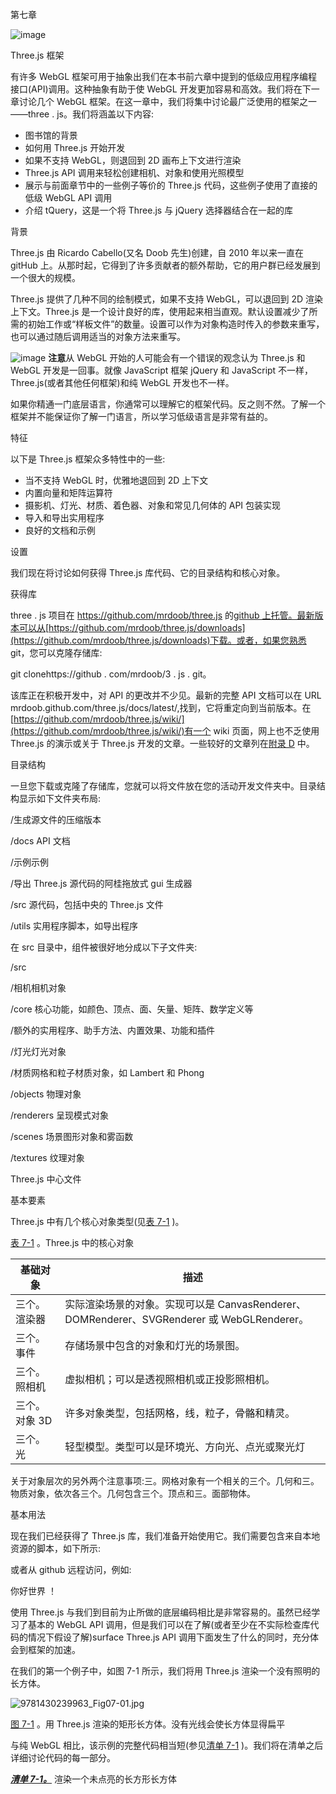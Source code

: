 第七章

![image](images/frontdot.jpg)

Three.js 框架

有许多 WebGL 框架可用于抽象出我们在本书前六章中提到的低级应用程序编程接口(API)调用。这种抽象有助于使 WebGL 开发更加容易和高效。我们将在下一章讨论几个 WebGL 框架。在这一章中，我们将集中讨论最广泛使用的框架之一——three . js。我们将涵盖以下内容:

*   图书馆的背景
*   如何用 Three.js 开始开发
*   如果不支持 WebGL，则退回到 2D 画布上下文进行渲染
*   Three.js API 调用来轻松创建相机、对象和使用光照模型
*   展示与前面章节中的一些例子等价的 Three.js 代码，这些例子使用了直接的低级 WebGL API 调用
*   介绍 tQuery，这是一个将 Three.js 与 jQuery 选择器结合在一起的库

背景

Three.js 由 Ricardo Cabello(又名 Doob 先生)创建，自 2010 年以来一直在 gitHub 上。从那时起，它得到了许多贡献者的额外帮助，它的用户群已经发展到一个很大的规模。

Three.js 提供了几种不同的绘制模式，如果不支持 WebGL，可以退回到 2D 渲染上下文。Three.js 是一个设计良好的库，使用起来相当直观。默认设置减少了所需的初始工作或“样板文件”的数量。设置可以作为对象构造时传入的参数来重写，也可以通过随后调用适当的对象方法来重写。

![image](images/sq.jpg) **注意**从 WebGL 开始的人可能会有一个错误的观念认为 Three.js 和 WebGL 开发是一回事。就像 JavaScript 框架 jQuery 和 JavaScript 不一样，Three.js(或者其他任何框架)和纯 WebGL 开发也不一样。

如果你精通一门底层语言，你通常可以理解它的框架代码。反之则不然。了解一个框架并不能保证你了解一门语言，所以学习低级语言是非常有益的。

特征

以下是 Three.js 框架众多特性中的一些:

*   当不支持 WebGL 时，优雅地退回到 2D 上下文
*   内置向量和矩阵运算符
*   摄影机、灯光、材质、着色器、对象和常见几何体的 API 包装实现
*   导入和导出实用程序
*   良好的文档和示例

设置

我们现在将讨论如何获得 Three.js 库代码、它的目录结构和核心对象。

获得库

three . js 项目在 https://github.com/mrdoob/three.js 的[github 上托管。最新版本可以从](https://github.com/mrdoob/three.js)[https://github.com/mrdoob/three.js/downloads](https://github.com/mrdoob/three.js/downloads)下载。或者，如果您熟悉 git，您可以克隆存储库:

git clonehttps://github . com/mrdoob/3 . js . git。

该库正在积极开发中，对 API 的更改并不少见。最新的完整 API 文档可以在 URL mrdoob.github.com/three.js/docs/latest/,找到，它将重定向到当前版本。在[https://github.com/mrdoob/three.js/wiki/](https://github.com/mrdoob/three.js/wiki/)有一个 wiki 页面，网上也不乏使用 Three.js 的演示或关于 Three.js 开发的文章。一些较好的文章列在[附录 D](15.html) 中。

目录结构

一旦您下载或克隆了存储库，您就可以将文件放在您的活动开发文件夹中。目录结构显示如下文件夹布局:

/生成源文件的压缩版本

/docs API 文档

/示例示例

/导出 Three.js 源代码的阿桂拖放式 gui 生成器

/src 源代码，包括中央的 Three.js 文件

/utils 实用程序脚本，如导出程序

在 src 目录中，组件被很好地分成以下子文件夹:

/src

/相机相机对象

/core 核心功能，如颜色、顶点、面、矢量、矩阵、数学定义等

/额外的实用程序、助手方法、内置效果、功能和插件

/灯光灯光对象

/材质网格和粒子材质对象，如 Lambert 和 Phong

/objects 物理对象

/renderers 呈现模式对象

/scenes 场景图形对象和雾函数

/textures 纹理对象

Three.js 中心文件

基本要素

Three.js 中有几个核心对象类型(见[表 7-1](#Tab1) )。

[表 7-1](#_Tab1) 。Three.js 中的核心对象

| 基础对象 | 描述 |
| --- | --- |
| 三个。渲染器 | 实际渲染场景的对象。实现可以是 CanvasRenderer、DOMRenderer、SVGRenderer 或 WebGLRenderer。 |
| 三个。事件 | 存储场景中包含的对象和灯光的场景图。 |
| 三个。照相机 | 虚拟相机；可以是透视照相机或正投影照相机。 |
| 三个。对象 3D | 许多对象类型，包括网格，线，粒子，骨骼和精灵。 |
| 三个。光 | 轻型模型。类型可以是环境光、方向光、点光或聚光灯 |

关于对象层次的另外两个注意事项:三。网格对象有一个相关的三个。几何和三。物质对象，依次各三个。几何包含三个。顶点和三。面部物体。

基本用法

现在我们已经获得了 Three.js 库，我们准备开始使用它。我们需要包含来自本地资源的脚本，如下所示:

或者从 github 远程访问，例如:

你好世界 ！

使用 Three.js 与我们到目前为止所做的底层编码相比是非常容易的。虽然已经学习了基本的 WebGL API 调用，但是我们可以在了解(或者至少在不实际检查库代码的情况下假设了解)surface Three.js API 调用下面发生了什么的同时，充分体会到框架的加速。

在我们的第一个例子中，如图 7-1 所示，我们将用 Three.js 渲染一个没有照明的长方体。

![9781430239963_Fig07-01.jpg](images/9781430239963_Fig07-01.jpg)

[图 7-1](#_Fig1) 。用 Three.js 渲染的矩形长方体。没有光线会使长方体显得扁平

与纯 WebGL 相比，该示例的完整代码相当短(参见[清单 7-1](#list1) )。我们将在清单之后详细讨论代码的每一部分。

***[清单 7-1。](#_list1)*** 渲染一个未点亮的长方形长方体

<title>Three.js 立方体测试</title>